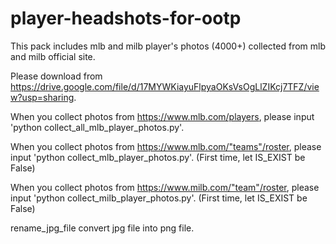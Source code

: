 # player-headshots-for-ootp
This pack includes mlb and milb player's photos (4000+) collected from mlb and milb official site.

Please download from https://drive.google.com/file/d/17MYWKiayuFlpyaOKsVsOgLlZIKcj7TFZ/view?usp=sharing.

When you collect photos from https://www.mlb.com/players, please input 'python collect_all_mlb_player_photos.py'.

When you collect photos from https://www.mlb.com/"teams"/roster, please input 'python collect_mlb_player_photos.py'. (First time, let IS_EXIST be False)

When you collect photos from https://www.milb.com/"team"/roster, please input 'python collect_milb_player_photos.py'. (First time, let IS_EXIST be False)

rename_jpg_file convert jpg file into png file.
